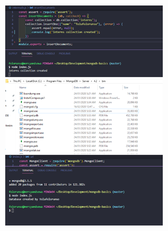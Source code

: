 ![Screenshot interns collection](collection.png)
![Screenshot](mongo.png)
![Screenshot of database created](tolufolorunso.png)